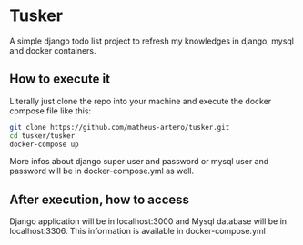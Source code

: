 # Tusker

A simple django todo list project to refresh my knowledges in django, mysql and docker containers.

## How to execute it

Literally just clone the repo into your machine and execute the docker compose file like this:

```bash
git clone https://github.com/matheus-artero/tusker.git
cd tusker/tusker
docker-compose up
```

More infos about django super user and password or mysql user and password will be in docker-compose.yml as well.

## After execution, how to access

Django application will be in localhost:3000 and Mysql database will be in localhost:3306. This information is available in docker-compose.yml 
